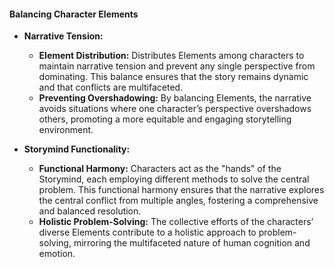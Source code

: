 #### **Balancing Character Elements**

- **Narrative Tension:**

  - **Element Distribution:** Distributes Elements among characters to maintain narrative tension and prevent any single perspective from dominating. This balance ensures that the story remains dynamic and that conflicts are multifaceted.
  - **Preventing Overshadowing:** By balancing Elements, the narrative avoids situations where one character’s perspective overshadows others, promoting a more equitable and engaging storytelling environment.

- **Storymind Functionality:**
  - **Functional Harmony:** Characters act as the "hands" of the Storymind, each employing different methods to solve the central problem. This functional harmony ensures that the narrative explores the central conflict from multiple angles, fostering a comprehensive and balanced resolution.
  - **Holistic Problem-Solving:** The collective efforts of the characters’ diverse Elements contribute to a holistic approach to problem-solving, mirroring the multifaceted nature of human cognition and emotion.
